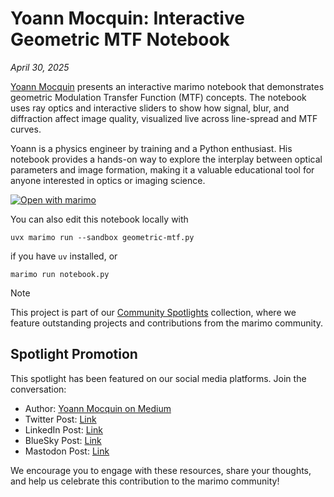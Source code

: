 # Yoann Mocquin: Interactive Geometric MTF Notebook

_April 30, 2025_

[Yoann Mocquin](https://medium.com/@yoann.mocquin) presents an interactive marimo notebook that demonstrates geometric Modulation Transfer Function (MTF) concepts. The notebook uses ray optics and interactive sliders to show how signal, blur, and diffraction affect image quality, visualized live across line-spread and MTF curves.

Yoann is a physics engineer by training and a Python enthusiast. His notebook provides a hands-on way to explore the interplay between optical parameters and image formation, making it a valuable educational tool for anyone interested in optics or imaging science.

[![Open with marimo](https://marimo.io/shield.svg)](https://marimo.app/?slug=e6baok)

You can also edit this notebook locally with

```shell
uvx marimo run --sandbox geometric-mtf.py
```

if you have `uv` installed, or

```shell
marimo run notebook.py
```

> [!NOTE]
> This project is part of our [Community Spotlights](https://marimo.io/c/@spotlights/community-spotlights) collection, where we feature outstanding projects and contributions from the marimo community.

## Spotlight Promotion

This spotlight has been featured on our social media platforms. Join the conversation:

- Author: [Yoann Mocquin on Medium](https://medium.com/@yoann.mocquin)
- Twitter Post: [Link](https://x.com/marimo_io/status/1917630680751825077)
- LinkedIn Post: [Link](https://www.linkedin.com/posts/marimo-io_spotlight-on-yoann-mocquin-an-interactive-activity-7323396401025974272-lkKx?utm_source=share&utm_medium=member_desktop&rcm=ACoAADSJzvgBkjBd85IWDyUWA6ttzq8B-NDq-Hs)
- BlueSky Post: [Link](https://bsky.app/profile/marimo.io/post/3lo2coyy3262e)
- Mastodon Post: [Link](https://mastodon.social/@marimo_io/114428069038363659)

We encourage you to engage with these resources, share your thoughts, and help us celebrate this contribution to the marimo community!
